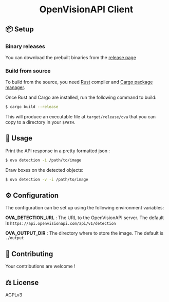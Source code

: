 <div align="center">
<h1> OpenVisionAPI Client </h1>
</div>

## 📦 Setup

### Binary releases

You can download the prebuilt binaries from the [release page](https://github.com/openvisionapi/ova/releases)

### Build from source

To build from the source, you need [Rust](https://www.rust-lang.org/) compiler and
[Cargo package manager](https://doc.rust-lang.org/cargo/).

Once Rust and Cargo are installed, run the following command to build:

```bash
$ cargo build --release
```

This will produce an executable file at `target/release/ova` that you can copy to a directory in your `$PATH`.

## 🚀 Usage

Print the API response in a pretty formatted json :

```bash
$ ova detection -i /path/to/image
```

Draw boxes on the detected objects:

```bash
$ ova detection -v -i /path/to/image
```

## ⚙️ Configuration

The configuration can be set up using the following environment variables:

**OVA_DETECTION_URL** : The URL to the OpenVisionAPI server. The default is `https://api.openvisionapi.com/api/v1/detection`

**OVA_OUTPUT_DIR** : The directory where to store the image. The default is `./output`

## 🤝 Contributing

Your contributions are welcome !

## ⚖️ License

AGPLv3
